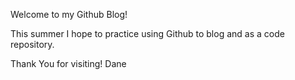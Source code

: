 Welcome to my Github Blog!  

This summer I hope to practice using Github to blog and as a code repository.  

Thank You for visiting!
Dane
